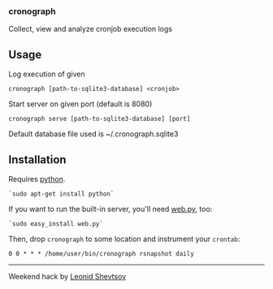 ### cronograph 

Collect, view and analyze cronjob execution logs

## Usage

Log execution of given <cronjob>

    cronograph [path-to-sqlite3-database] <cronjob>
    
Start server on given port (default is 8080)

    cronograph serve [path-to-sqlite3-database] [port]

Default database file used is ~/.cronograph.sqlite3

## Installation

Requires [python](http://python.org).

    `sudo apt-get install python`

If you want to run the built-in server, you'll need [web.py](http://webpy.org), too:

    `sudo easy_install web.py`

Then, drop `cronograph` to some location and instrument your `crontab`:

    0 0 * * * /home/user/bin/cronograph rsnapshot daily

---

Weekend hack by [Leonid Shevtsov](http://leonid.shevtsov.me)
